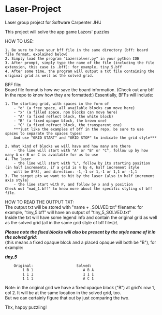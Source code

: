 # Laser-Project
Laser group project for Software Carpenter JHU

This project will solve the app game Lazors' puzzles

HOW TO USE:

    1. Be sure to have your bff file in the same directory (bff: board file format, explained below)
    2. Simply load the program "Lazersolver.py" in your python IDE
    3. After prompt, simply type the name of the file (including the file extension, this case is .bff): for example, tiny_5.bff
    4. After some time, the program will output a txt file containing the original grid as well as the solved grid.
    
    
BFF file:\
Board file format is how we save the board information. (Check out any bff in the repo to know how they are formatted:) 
Essentially, BFFs will include:
    
    1. The starting grid, with spaces in the form of
        - "o" (a free space, all available blocks can move here)
        - "x" (a filled space, non blocks can move here)
        - "A" (a fixed reflect block, the white block)
        - "B" (a fixed opaque block, the brown one)
        - "C" (a fixed refract block, the transparent one)
        ***just like the examples of bff in the repo, be sure to use spaces to separate the spaces types! 
        And use "GRID START" and "GRID STOP" to indicate the grid style***
     
    2. What kind of blocks we will have and how many are there
        - the line will start with "A" or "B" or "C", follow up by how many A or B or C is available for us to use
    4. The laser
        - the line will start with "L", follow by its starting position (in half increments, if a grid is 4 by 4, half increment style
        will be 8*8), and direction: -1,-1 or 1,-1 or 1,1 or -1,1
    3. The target pts we want to hit by the laser (also in half increment axis style)
        - the line start with P, and follow by x and y position
    Check out "mad_1.bff" to know more about the specific styling of bff file.
    
HOW TO READ THE OUTPUT TXT:\
The output txt will be stored with "name + _SOLVED.txt" filename: for example, "tiny_5.bff" will have an output of "tiny_5_SOLVED.txt"\
Inside the txt will have some legend info and contain the original grid as well as the solved grid (all in the same grid style of bff files):\

***Please note the fixed blocks will also be present by the style name of it in the solved grid***: \
(this means a fixed opaque block and a placed opaque will both be "B"), for example:

***tiny_5***

        Original:                    Solved:
            1 B 1                       A B A
            1 1 1                       1 1 1
            1 1 1                       A C 1
        
Note: in the original grid we have a fixed opaque block ("B") at grid's row 1, col 2. It will be at the same location in the solved grid, too. \
But we can certainly figure that out by just comparing the two.

Thx, happy puzzling!
    
